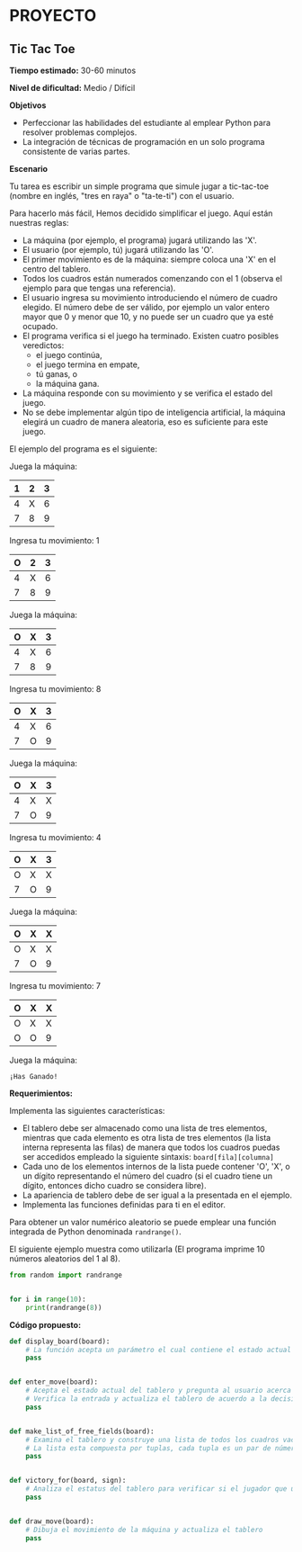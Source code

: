 # PROYECTO

## Tic Tac Toe

**Tiempo estimado:**
30-60 minutos

**Nivel de dificultad:**
Medio / Difícil

**Objetivos**

- Perfeccionar las habilidades del estudiante al emplear Python para resolver problemas complejos.
- La integración de técnicas de programación en un solo programa consistente de varias partes.

**Escenario**

Tu tarea es escribir un simple programa que simule jugar a tic-tac-toe (nombre en inglés, "tres en raya" o
"ta-te-ti") con el usuario.

Para hacerlo más fácil, Hemos decidido simplificar el juego. Aquí están nuestras reglas:
- La máquina (por ejemplo, el programa) jugará utilizando las 'X'.
- El usuario (por ejemplo, tú) jugará utilizando las 'O'.
- El primer movimiento es de la máquina: siempre coloca una 'X' en el centro del tablero.
- Todos los cuadros están numerados comenzando con el 1 (observa el ejemplo para que tengas una referencia).
- El usuario ingresa su movimiento introduciendo el número de cuadro elegido. El número debe de ser válido,
por ejemplo un valor entero mayor que 0 y menor que 10, y no puede ser un cuadro que ya esté ocupado.
- El programa verifica si el juego ha terminado. Existen cuatro posibles veredictos: 
  - el juego continúa,
  - el juego termina en empate, 
  - tú ganas, o 
  - la máquina gana.
- La máquina responde con su movimiento y se verifica el estado del juego.
- No se debe implementar algún tipo de inteligencia artificial, la máquina elegirá un cuadro de manera aleatoria,
eso es suficiente para este juego.

El ejemplo del programa es el siguiente:

Juega la máquina:

| 1 | 2 | 3 |
|---|---|---|
| 4 | X | 6 |
| 7 | 8 | 9 |

Ingresa tu movimiento: 1

| O | 2 | 3 |
|---|---|---|
| 4 | X | 6 |
| 7 | 8 | 9 |

Juega la máquina:

| O | X | 3 |
|---|---|---|
| 4 | X | 6 |
| 7 | 8 | 9 |

Ingresa tu movimiento: 8

| O | X | 3 |
|---|---|---|
| 4 | X | 6 |
| 7 | O | 9 |

Juega la máquina:

| O | X | 3 |
|---|---|---|
| 4 | X | X |
| 7 | O | 9 |

Ingresa tu movimiento: 4

| O | X | 3 |
|---|---|---|
| O | X | X |
| 7 | O | 9 |

Juega la máquina:

| O | X | X |
|---|---|---|
| O | X | X |
| 7 | O | 9 |

Ingresa tu movimiento: 7

| O | X | X |
|---|---|---|
| O | X | X |
| O | O | 9 |

Juega la máquina:

    ¡Has Ganado!

**Requerimientos:**

Implementa las siguientes características:

- El tablero debe ser almacenado como una lista de tres elementos, mientras que cada elemento es otra lista de tres
elementos (la lista interna representa las filas) de manera que todos los cuadros puedas ser accedidos empleado la
siguiente sintaxis: `board[fila][columna]`
- Cada uno de los elementos internos de la lista puede contener 'O', 'X', o un dígito representando el número del
cuadro (si el cuadro tiene un dígito, entonces dicho cuadro se considera libre).
- La apariencia de tablero debe de ser igual a la presentada en el ejemplo.
- Implementa las funciones definidas para ti en el editor.

Para obtener un valor numérico aleatorio se puede emplear una función integrada de Python denominada `randrange()`.

El siguiente ejemplo muestra como utilizarla (El programa imprime 10 números aleatorios del 1 al 8).

```python
from random import randrange


for i in range(10):
    print(randrange(8))

```

**Código propuesto:**

```python
def display_board(board):
    # La función acepta un parámetro el cual contiene el estado actual del tablero y lo muestra en la consola
    pass


def enter_move(board):
    # Acepta el estado actual del tablero y pregunta al usuario acerca de su movimiento,
    # Verifica la entrada y actualiza el tablero de acuerdo a la decisión del usuario
    pass


def make_list_of_free_fields(board):
    # Examina el tablero y construye una lista de todos los cuadros vacíos 
    # La lista esta compuesta por tuplas, cada tupla es un par de números que indican la fila y columna
    pass


def victory_for(board, sign):
    # Analiza el estatus del tablero para verificar si el jugador que utiliza las 'O' o las 'X' ha ganado el juego
    pass


def draw_move(board):
    # Dibuja el movimiento de la máquina y actualiza el tablero
    pass

```
